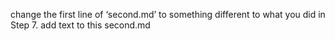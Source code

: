 change the first line of ‘second.md’ to something different to what you did in Step 7.
add text to this second.md
